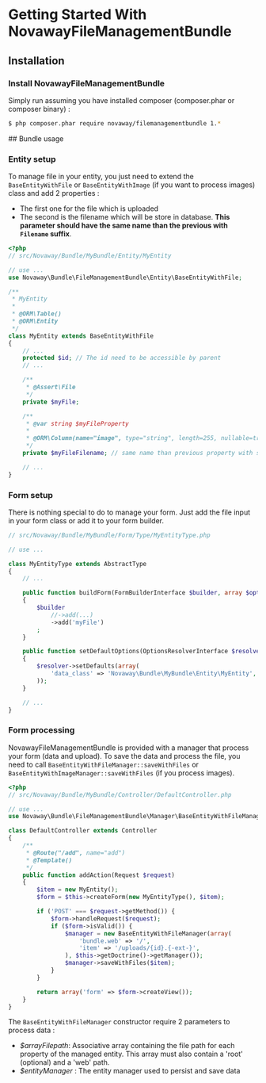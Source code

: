 # Getting Started With NovawayFileManagementBundle

## Installation

### Install NovawayFileManagementBundle

Simply run assuming you have installed composer (composer.phar or composer binary) :

``` bash
$ php composer.phar require novaway/filemanagementbundle 1.*
```

## Bundle usage

### Entity setup

To manage file in your entity, you just need to extend the `BaseEntityWithFile` or `BaseEntityWithImage` (if you want to
process images) class and add 2 properties :

* The first one for the file which is uploaded
* The second is the filename which will be store in database. **This parameter should have the same name than the previous
with `Filename` suffix**.

``` php
<?php
// src/Novaway/Bundle/MyBundle/Entity/MyEntity

// use ...
use Novaway\Bundle\FileManagementBundle\Entity\BaseEntityWithFile;

/**
 * MyEntity
 *
 * @ORM\Table()
 * @ORM\Entity
 */
class MyEntity extends BaseEntityWithFile
{
    // ...
    protected $id; // The id need to be accessible by parent
    // ...

    /**
     * @Assert\File
     */
    private $myFile;

    /**
     * @var string $myFileProperty
     *
     * @ORM\Column(name="image", type="string", length=255, nullable=true)
     */
    private $myFileFilename; // same name than previous property with suffix 'Filename"

    // ...
}
```

### Form setup

There is nothing special to do to manage your form. Just add the file input in your form class or add it to your form
builder.

``` php
// src/Novaway/Bundle/MyBundle/Form/Type/MyEntityType.php

// use ...

class MyEntityType extends AbstractType
{
    // ...

    public function buildForm(FormBuilderInterface $builder, array $options)
    {
        $builder
            //->add(...)
            ->add('myFile')
        ;
    }

    public function setDefaultOptions(OptionsResolverInterface $resolver)
    {
        $resolver->setDefaults(array(
            'data_class' => 'Novaway\Bundle\MyBundle\Entity\MyEntity',
        ));
    }

    // ...
}
```

### Form processing

NovawayFileManagementBundle is provided with a manager that process your form (data and upload). To save the data and
process the file, you need to call `BaseEntityWithFileManager::saveWithFiles` or `BaseEntityWithImageManager::saveWithFiles`
(if you process images).

``` php
<?php
// src/Novaway/Bundle/MyBundle/Controller/DefaultController.php

// use ...
use Novaway\Bundle\FileManagementBundle\Manager\BaseEntityWithFileManager;

class DefaultController extends Controller
{
    /**
     * @Route("/add", name="add")
     * @Template()
     */
    public function addAction(Request $request)
    {
        $item = new MyEntity();
        $form = $this->createForm(new MyEntityType(), $item);

        if ('POST' === $request->getMethod()) {
            $form->handleRequest($request);
            if ($form->isValid()) {
                $manager = new BaseEntityWithFileManager(array(
                    'bundle.web' => '/',
                    'item' => '/uploads/{id}.{-ext-}',
                ), $this->getDoctrine()->getManager());
                $manager->saveWithFiles($item);
            }
        }

        return array('form' => $form->createView());
    }
}
```

The `BaseEntityWithFileManager` constructor require 2 parameters to process data :

* *$arrayFilepath*: Associative array containing the file path for each property of the managed entity. This array must
also contain a 'root' (optional) and a 'web' path.
* *$entityManager* : The entity manager used to persist and save data
